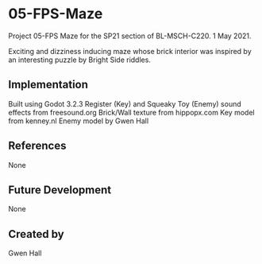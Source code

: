 # 05-FPS-Maze
Project 05-FPS Maze for the SP21 section of BL-MSCH-C220. 1 May 2021.

Exciting and dizziness inducing maze whose brick interior was inspired by an interesting puzzle by Bright Side riddles.


## Implementation
Built using Godot 3.2.3
Register (Key) and Squeaky Toy (Enemy) sound effects from freesound.org
Brick/Wall texture from hippopx.com
Key model from kenney.nl
Enemy model by Gwen Hall

## References
None

## Future Development
None

## Created by
Gwen Hall

